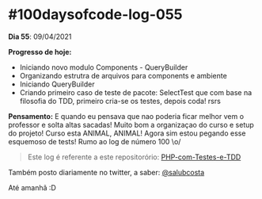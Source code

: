 # #100daysofcode-log-055

__Dia 55__: 09/04/2021

__Progresso de hoje:__
-	Iniciando novo modulo Components - QueryBuilder
-	Organizando estrutra de arquivos para components e ambiente
-	Iniciando QueryBuilder
-	Criando primeiro caso de teste de pacote: SelectTest que com base na filosofia do TDD, primeiro cria-se os testes, depois coda! rsrs

__Pensamento:__ E quando eu pensava que nao poderia ficar melhor vem o professor e solta altas sacadas! Muito bom a organizaçao do curso e setup do projeto! Curso esta ANIMAL, ANIMAL! Agora sim estou pegando esse esquemoso de tests! Rumo ao log de número 100 \o/

> Este log é referente a este repositorório: [PHP-com-Testes-e-TDD](https://github.com/salubcosta/php-testes-unitarios-e-funcionais-com-tdd)

Também posto diariamente no twitter, a saber: [@salubcosta](https://twitter.com/salubcosta)

Até amanhã :D 
